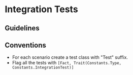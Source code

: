 Integration Tests
=================

## Guidelines



## Conventions

* For each scenario create a test class with "Test" suffix.
* Flag all the tests with `[Fact, Trait(Constants.Type, Constants.IntegrationTest)]`
